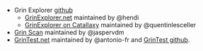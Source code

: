 * Grin Explorer [github](https://github.com/mimblewimble/grin-explorer)
  * [GrinExplorer.net](https://grinexplorer.net/) maintained by @hendi
  * [GrinExplorer on Catallaxy](https://explorer.grin.catallaxy.com/) maintained by @quentinlesceller
* [Grin Scan](http://grinscan.net) maintained by @jaspervdm
* [GrinTest.net](http://grintest.net) maintained by @antonio-fr and [GrinTest github](https://github.com/antonio-fr/GrinTest).
